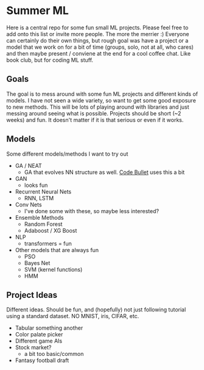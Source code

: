 # Summer ML
Here is a central repo for some fun small ML projects. Please feel free to add onto this list or invite more people. The more the merrier :)
Everyone can certainly do their own things, but rough goal was have a project or a model that we work on for a bit of time (groups, solo, not at all, who cares) and then maybe present / conviene at the end for a cool coffee chat. Like book club, but for coding ML stuff.

## Goals
The goal is to mess around with some fun ML projects and different kinds of models.
I have not seen a wide variety, so want to get some good exposure to new methods.
This will be lots of playing around with libraries and just messing around seeing what is possible.
Projects should be short (~2 weeks) and fun. It doesn't matter if it is that serious or even if it works. 

## Models
Some different models/methods I want to try out

- GA / NEAT
    - GA that evolves NN structure as well. [Code Bullet](https://www.youtube.com/c/CodeBullet) uses this a bit
- GAN
    - looks fun
- Recurrent Neural Nets
    - RNN, LSTM
- Conv Nets
    - I've done some with these, so maybe less interested?
- Ensemble Methods
    - Random Forest
    - Adaboost / XG Boost
- NLP
    - transformers = fun
- Other models that are always fun
    - PSO
    - Bayes Net
    - SVM (kernel functions)
    - HMM

## Project Ideas
Different ideas. Should be fun, and (hopefully) not just following tutorial using a standard dataset.
NO MNIST, iris, CIFAR, etc. 

- Tabular something another
- Color palate picker
- Different game AIs
- Stock market?
    - a bit too basic/common
- Fantasy football draft
